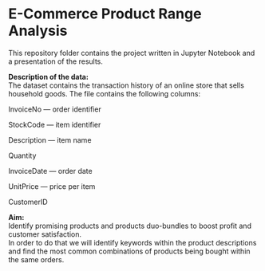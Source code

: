 # E-Commerce Product Range Analysis
This repository folder contains the project written in Jupyter Notebook and a presentation of the results.

**Description of the data:** <br>
The dataset contains the transaction history of an online store that sells household goods.
The file contains the following columns:

InvoiceNo — order identifier

StockCode — item identifier

Description — item name

Quantity

InvoiceDate — order date

UnitPrice — price per item

CustomerID

**Aim:** <br>
Identify promising products and products duo-bundles to boost profit and customer satisfaction. <br>
In order to do that we will identify keywords within the product descriptions and find the most common combinations of products being bought within the same orders.
 
